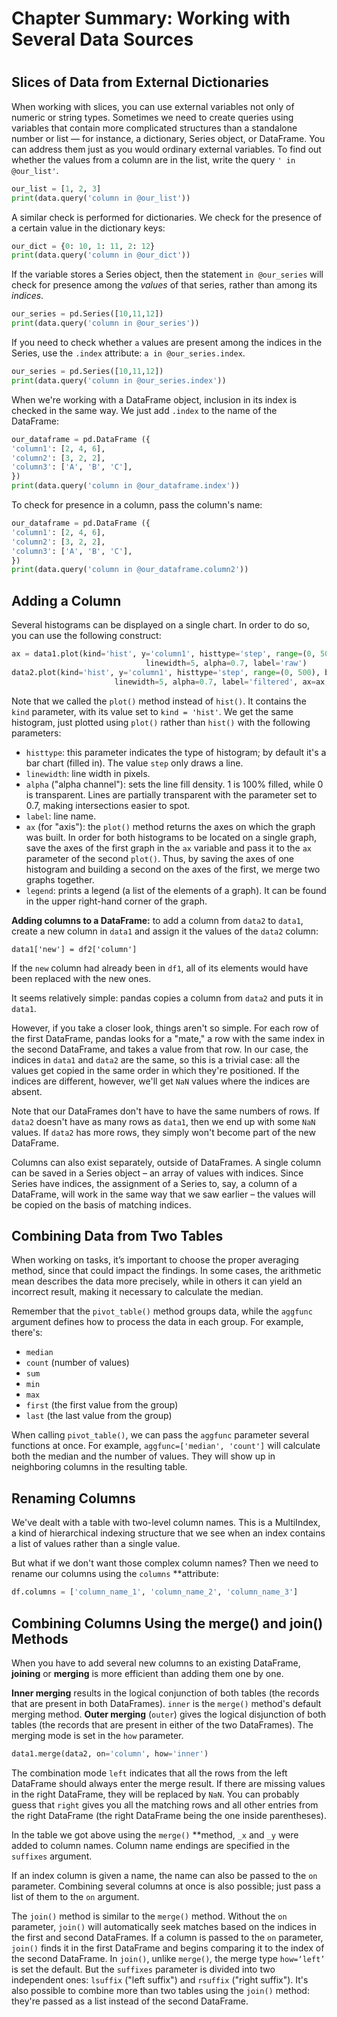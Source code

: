 # Chapter Summary: Working with Several Data Sources

# 

## Slices of Data from External Dictionaries

When working with slices, you can use external variables not only of numeric or string types. Sometimes we need to create queries using variables that contain more complicated structures than a standalone number or list — for instance, a dictionary, Series object, or DataFrame. You can address them just as you would ordinary external variables. To find out whether the values from a column are in the list, write the query `' in @our_list'`.

```python
our_list = [1, 2, 3]
print(data.query('column in @our_list'))
```

A similar check is performed for dictionaries. We check for the presence of a certain value in the dictionary keys:

```python
our_dict = {0: 10, 1: 11, 2: 12}
print(data.query('column in @our_dict'))
```

If the variable stores a Series object, then the statement  `in @our_series` will check for presence among the *values* of that series, rather than among its *indices*.

```python
our_series = pd.Series([10,11,12])
print(data.query('column in @our_series'))
```

If you need to check whether `a` values are present among the indices in the Series, use the `.index` attribute: `a in @our_series.index`.

```python
our_series = pd.Series([10,11,12])
print(data.query('column in @our_series.index'))
```

When we're working with a DataFrame object, inclusion in its index is checked in the same way. We just add `.index` to the name of the DataFrame:

```python
our_dataframe = pd.DataFrame ({
'column1': [2, 4, 6],
'column2': [3, 2, 2],
'column3': ['A', 'B', 'C'],
})
print(data.query('column in @our_dataframe.index'))
```

To check for presence in a column, pass the column's name:

```python
our_dataframe = pd.DataFrame ({
'column1': [2, 4, 6],
'column2': [3, 2, 2],
'column3': ['A', 'B', 'C'],
})
print(data.query('column in @our_dataframe.column2'))
```

## Adding a Column

Several histograms can be displayed on a single chart. In order to do so, you can use the following construct:

```python
ax = data1.plot(kind='hist', y='column1', histtype='step', range=(0, 500), bins=25,
                              linewidth=5, alpha=0.7, label='raw')
data2.plot(kind='hist', y='column1', histtype='step', range=(0, 500), bins=25, 
                       linewidth=5, alpha=0.7, label='filtered', ax=ax, grid=True, legend=True)
```

Note that we called the `plot()` method instead of `hist()`. It contains the `kind` parameter, with its value set to `kind = 'hist'`. We get the same histogram, just plotted using `plot()` rather than `hist()` with the following parameters:

- `histtype`: this parameter indicates the type of histogram; by default it's a bar chart (filled in). The value `step` only draws a line.
- `linewidth`: line width in pixels.
- `alpha` ("alpha channel"): sets the line fill density. 1 is 100% filled, while 0 is transparent. Lines are partially transparent with the parameter set to 0.7, making intersections easier to spot.
- `label`: line name.
- `ax` (for "axis"): the `plot()` method returns the axes on which the graph was built. In order for both histograms to be located on a single graph, save the axes of the first graph in the `ax` variable and pass it to the `ax` parameter of the second `plot()`. Thus, by saving the axes of one histogram and building a second on the axes of the first, we merge two graphs together.
- `legend`: prints a legend (a list of the elements of a graph). It can be found in the upper right-hand corner of the graph.

**Adding columns to a DataFrame:** to add a column from `data2` to `data1`, create a new column in `data1` and assign it the values of the `data2` column:

```
data1['new'] = df2['column']
```

If the `new` column had already been in `df1`, all of its elements would have been replaced with the new ones.

It seems relatively simple: pandas copies a column from `data2` and puts it in `data1`.

However, if you take a closer look, things aren't so simple. For each row of the first DataFrame, pandas looks for a "mate," a row with the same index in the second DataFrame, and takes a value from that row. In our case, the indices in `data1` and `data2` are the same, so this is a trivial case: all the values get copied in the same order in which they're positioned. If the indices are different, however, we'll get `NaN` values where the indices are absent. 

Note that our DataFrames don't have to have the same numbers of rows. If `data2` doesn't have as many rows as `data1`, then we end up with some `NaN` values. If `data2` has more rows, they simply won't become part of the new DataFrame.

Columns can also exist separately, outside of DataFrames. A single column can be saved in a Series object – an array of values with indices. Since Series have indices, the assignment of a Series to, say, a column of a DataFrame, will work in the same way that we saw earlier – the values will be copied on the basis of matching indices.

## Combining Data from Two Tables

When working on tasks, it’s important to choose the proper averaging method, since that could impact the findings. In some cases, the arithmetic mean describes the data more precisely, while in others it can yield an incorrect result, making it necessary to calculate the median.

Remember that the `pivot_table()` method groups data, while the `aggfunc` argument defines how to process the data in each group. For example, there's:

- `median`
- `count` (number of values)
- `sum`
- `min`
- `max`
- `first` (the first value from the group)
- `last` (the last value from the group)

When calling `pivot_table()`, we can pass the `aggfunc` parameter several functions at once. For example, `aggfunc=['median', 'count']` will calculate both the median and the number of values. They will show up in neighboring columns in the resulting table.

## Renaming Columns

We've dealt with a table with two-level column names. This is a MultiIndex, a kind of hierarchical indexing structure that we see when an index contains a list of values rather than a single value. 

But what if we don't want those complex column names? Then we need to rename our columns using the `columns` **attribute:

```python
df.columns = ['column_name_1', 'column_name_2', 'column_name_3']
```

## Combining Columns Using the merge() and join() Methods

When you have to add several new columns to an existing DataFrame, **joining** or **merging** is more efficient than adding them one by one.

**Inner merging** results in the logical conjunction of both tables (the records that are present in both DataFrames). `inner` is the `merge()` method's default merging method. **Outer merging** (`outer`) gives the logical disjunction of both tables (the records that are present in either of the two DataFrames). The merging mode is set in the `how` parameter.

```python
data1.merge(data2, on='column', how='inner')
```

The combination mode `left` indicates that all the rows from the left DataFrame should always enter the merge result. If there are missing values in the right DataFrame, they will be replaced by `NaN`. You can probably guess that `right` gives you all the matching rows and all other entries from the right DataFrame (the right DataFrame being the one inside parentheses).

In the table we got above using the `merge()` **method, `_x` and `_y` were added to column names. Column name endings are specified in the `suffixes` argument.

If an index column is given a name, the name can also be passed to the `on` parameter. Combining several columns at once is also possible; just pass a list of them to the `on` argument.

The `join()` method is similar to the `merge()` method. Without the `on` parameter, `join()` will automatically seek matches based on the indices in the first and second DataFrames. If a column is passed to the `on` parameter, `join()` finds it in the first DataFrame and begins comparing it to the index of the second DataFrame.  In `join()`, unlike `merge()`*,* the merge type `how=‘left’` is set the default. But the `suffixes` parameter is divided into two independent ones: `lsuffix` ("left suffix") and `rsuffix` ("right suffix"). It's also possible to combine more than two tables using the `join()` method: they're passed as a list instead of the second DataFrame.